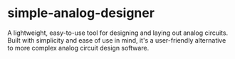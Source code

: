 # simple-analog-designer
A lightweight, easy-to-use tool for designing and laying out analog circuits. Built with simplicity and ease of use in mind, it's a user-friendly alternative to more complex analog circuit design software.
